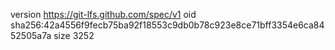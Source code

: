 version https://git-lfs.github.com/spec/v1
oid sha256:42a4556f9fecb75ba92f18553c9db0b78c923e8ce71bff3354e6ca8452505a7a
size 3252
